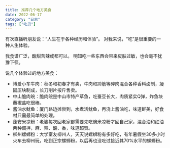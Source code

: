 ```yaml
---
title: 推荐几个地方美食
date: 2022-06-17
category: "日志"
tags: ["吃货"]
---
```

有次直播听朋友说：“人生在于各种经历和体验”。
对我来说，“吃”是很重要的一种人生体验。

我食谱广泛，酸甜苦辣咸都可以。
明知吃一些东西会带来皮肤过敏，也会毫不犹豫下筷。

说几个体验过的地方美食：
- 博爱小车牛肉：秋冬和初春才有卖，牛肉和蹄筋等碎肉混合各种香料卤制，凝固压块制成，长刀削片按斤售卖。
- 中山脆肉皖：脆肉皖是中山市特产草鱼，吃蚕豆长大，肉质紧实Q弹，炸鱼块蘸椒盐吃很棒。
- 酱油水鱿鱼：厦门路边摊尝到，水煮活鱿鱼，再浇上酱油吃，味道鲜美，好食材只需最简单的处理。
- 蓬安米凉粉：老婆每次回老家都需要先吃碗米凉粉才回自己家，混合油和红油两种调拌，麻、辣、酸、香，味道超赞。
- 柳州螺蛳粉：大学室友柳州人，天天说螺蛳粉有多好吃，有年暑假坐30多小时火车去柳州玩，吃到正宗螺蛳粉，以后再也没吃过接近其70%水平的螺蛳粉。

